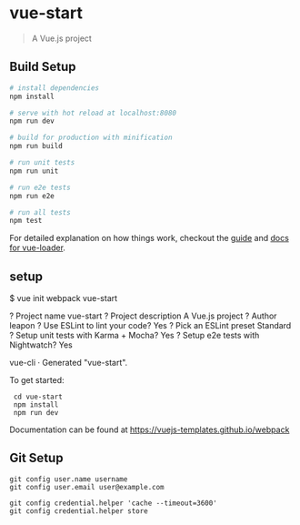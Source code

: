 # vue-start

> A Vue.js project

## Build Setup

``` bash
# install dependencies
npm install

# serve with hot reload at localhost:8080
npm run dev

# build for production with minification
npm run build

# run unit tests
npm run unit

# run e2e tests
npm run e2e

# run all tests
npm test
```

For detailed explanation on how things work, checkout the [guide](http://vuejs-templates.github.io/webpack/) and [docs for vue-loader](http://vuejs.github.io/vue-loader).


setup
-----

$ vue init webpack vue-start

? Project name vue-start
? Project description A Vue.js project
? Author leapon
? Use ESLint to lint your code? Yes
? Pick an ESLint preset Standard
? Setup unit tests with Karma + Mocha? Yes
? Setup e2e tests with Nightwatch? Yes

   vue-cli · Generated "vue-start".

   To get started:
   
     cd vue-start
     npm install
     npm run dev
   
   Documentation can be found at https://vuejs-templates.github.io/webpack


Git Setup
---------
```
git config user.name username
git config user.email user@example.com

git config credential.helper 'cache --timeout=3600'
git config credential.helper store
```


